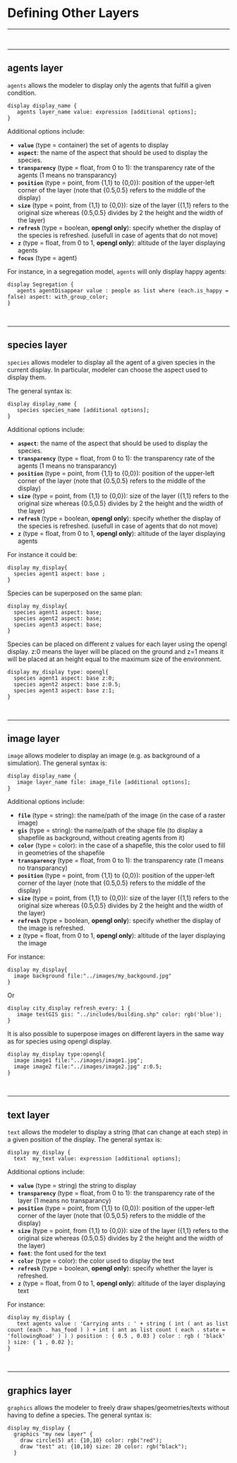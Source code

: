 # Defining Other Layers

---



<br />

---


## agents layer

`agents` allows the modeler to display only the agents that fulfill a given condition.
```
display display_name {
   agents layer_name value: expression [additional options];
}
```
Additional options include:
  * **`value`** (type = container) the set of agents to display
  * **`aspect`**: the name of the aspect that should be used to display the species.
  * **`transparency`** (type = float, from 0 to 1): the transparency rate of the agents (1 means no transparancy)
  * **`position`** (type = point, from {1,1} to {0,0}): position of the upper-left corner of the layer (note that {0.5,0.5} refers to the middle of the display)
  * **`size`** (type = point, from {1,1} to {0,0}): size of the layer ({1,1} refers to the original size whereas {0.5,0.5} divides by 2 the height and the width of the layer)
  * **`refresh`** (type = boolean, **opengl only**): specify whether the display of the species is refreshed. (usefull in case of agents that do not move)
  * **`z`** (type = float, from 0 to 1, **opengl only**): altitude of the layer displaying agents
  * **`focus`** (type = agent)

For instance, in a segregation model, `agents` will only display happy agents:
```
display Segregation {
   agents agentDisappear value : people as list where (each.is_happy = false) aspect: with_group_color;
}
```
<br />

---


## species layer

`species` allows modeler to display all the agent of a given species in the current display. In particular, modeler can choose the aspect used to display them.

The general syntax is:
```
display display_name {
   species species_name [additional options];
}
```
Additional options include:
  * **`aspect`**: the name of the aspect that should be used to display the species.
  * **`transparency`** (type = float, from 0 to 1): the transparency rate of the agents (1 means no transparancy)
  * **`position`** (type = point, from {1,1} to {0,0}): position of the upper-left corner of the layer (note that {0.5,0.5} refers to the middle of the display)
  * **`size`** (type = point, from {1,1} to {0,0}): size of the layer ({1,1} refers to the original size whereas {0.5,0.5} divides by 2 the height and the width of the layer)
  * **`refresh`** (type = boolean, **opengl only**): specify whether the display of the species is refreshed. (usefull in case of agents that do not move)
  * **`z`** (type = float, from 0 to 1, **opengl only**): altitude of the layer displaying agents

For instance it could be:
```
display my_display{
  species agent1 aspect: base ;
}
```

Species can be superposed on the same plan:
```
display my_display{
  species agent1 aspect: base;
  species agent2 aspect: base;
  species agent3 aspect: base;
}
```

Species can be placed on different z values for each layer using the opengl display. z:0 means the layer will be placed on the ground and z=1 means it will be placed at an height equal to the maximum size of the environment.
```
display my_display type: opengl{
  species agent1 aspect: base z:0;
  species agent2 aspect: base z:0.5;
  species agent3 aspect: base z:1;
}
```
<br />

---


## image layer
`image` allows modeler to display an image (e.g. as background of a simulation).
The general syntax is:
```
display display_name {
   image layer_name file: image_file [additional options];
}
```
Additional options include:
  * **`file`** (type = string): the name/path of the image (in the case of a raster image)
  * **`gis`** (type = string): the name/path of the shape file (to display a shapefile as background, without creating agents from it)
  * **`color`** (type = color): in the case of a shapefile, this the color used to fill in geometries of the shapefile
  * **`transparency`** (type = float, from 0 to 1): the transparency rate (1 means no transparancy)
  * **`position`** (type = point, from {1,1} to {0,0}): position of the upper-left corner of the layer (note that {0.5,0.5} refers to the middle of the display)
  * **`size`** (type = point, from {1,1} to {0,0}): size of the layer ({1,1} refers to the original size whereas {0.5,0.5} divides by 2 the height and the width of the layer)
  * **`refresh`** (type = boolean, **opengl only**): specify whether the display of the image is refreshed.
  * **`z`** (type = float, from 0 to 1, **opengl only**): altitude of the layer displaying the image

For instance:
```
display my_display{
  image background file:"../images/my_backgound.jpg"
}
```
Or
```
display city_display refresh_every: 1 {
   image testGIS gis: "../includes/building.shp" color: rgb('blue');
}
```

It is also possible to superpose images on different layers in the same way as for species using opengl display.
```
display my_display type:opengl{
  image image1 file:"../images/image1.jpg";
  image image2 file:"../images/image2.jpg" z:0.5;
}
```

<br />

---


## text layer
`text` allows the modeler to display a string (that can change at each step) in a given position of the display.
The general syntax is:
```
display my_display {
  text  my_text value: expression [additional options];
```

Additional options include:
  * **`value`** (type = string) the string to display
  * **`transparency`** (type = float, from 0 to 1): the transparency rate of the layer (1 means no transparancy)
  * **`position`** (type = point, from {1,1} to {0,0}): position of the upper-left corner of the layer (note that {0.5,0.5} refers to the middle of the display)
  * **`size`** (type = point, from {1,1} to {0,0}): size of the layer ({1,1} refers to the original size whereas {0.5,0.5} divides by 2 the height and the width of the layer)
  * **`font`**: the font used for the text
  * **`color`** (type = color): the color used to display the text
  * **`refresh`** (type = boolean, **opengl only**): specify whether the layer is refreshed.
  * **`z`** (type = float, from 0 to 1, **opengl only**): altitude of the layer displaying text

For instance:
```
display my_display {
   text agents value : 'Carrying ants : ' + string ( int ( ant as list count (each . has_food ) ) + int ( ant as list count ( each . state =    'followingRoad' ) ) ) position : { 0.5 , 0.03 } color : rgb ( 'black' ) size: { 1 , 0.02 };  
}
```
<br />

---

## graphics layer
`graphics` allows the modeler to freely draw shapes/geometries/texts without having to define a species.
The general syntax is:
```
display my_display {
  graphics "my new layer" {
    draw circle(5) at: {10,10} color: rgb("red");
    draw "test" at: {10,10} size: 20 color: rgb("black");
  }
```